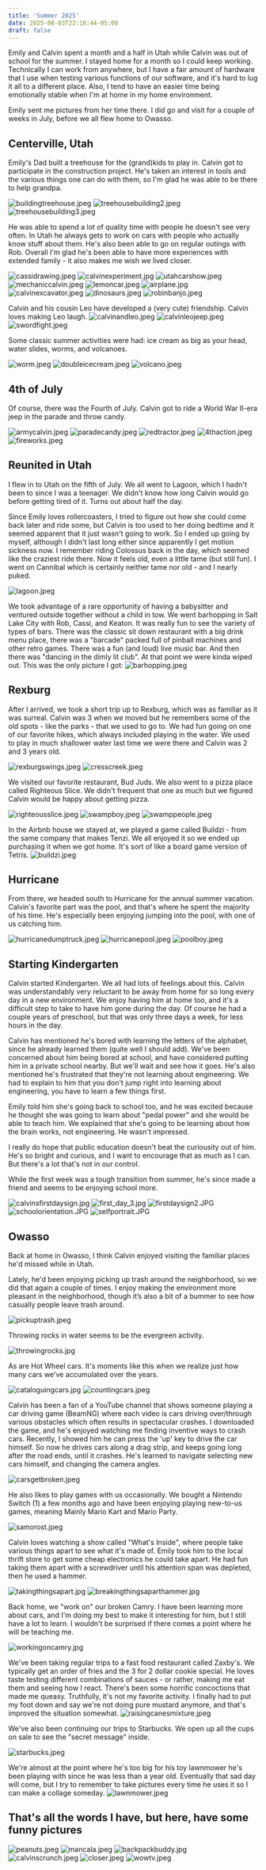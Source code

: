 ```yaml
---
title: 'Summer 2025'
date: 2025-08-03T22:18:44-05:00
draft: false
---
```


Emily and Calvin spent a month and a half in Utah while Calvin was out of school for the summer. I stayed home for a month so I could keep working. Technically I can work from anywhere, but I have a fair amount of hardware that I use when testing various functions of our software, and it's hard to lug it all to a different place. Also, I tend to have an easier time being emotionally stable when I'm at home in my home environment.

Emily sent me pictures from her time there. I did go and visit for a couple of weeks in July, before we all flew home to Owasso.

## Centerville, Utah

Emily's Dad built a treehouse for the (grand)kids to play in. Calvin got to participate in the construction project. He's taken an interest in tools and the various things one can do with them, so I'm glad he was able to be there to help grandpa.

![buildingtreehouse.jpeg](buildingtreehouse.jpeg)
![treehousebuilding2.jpeg](treehousebuilding2.jpeg)
![treehousebuilding3.jpeg](treehousebuilding3.jpeg)

He was able to spend a lot of quality time with people he doesn't see very often. In Utah he always gets to work on cars with people who actually know stuff about them. He's also been able to go on regular outings with Rob. Overall I'm glad he's been able to have more experiences with extended family - it also makes me wish we lived closer.

![cassidrawing.jpeg](cassidrawing.jpeg)
![calvinexperiment.jpg](calvinexperiment.jpg)
![utahcarshow.jpeg](utahcarshow.jpeg)
![mechaniccalvin.jpeg](mechaniccalvin.jpeg)
![lemoncar.jpeg](lemoncar.jpeg)
![airplane.jpg](airplane.jpg)
![calvinexcavator.jpeg](calvinexcavator.jpeg)
![dinosaurs.jpeg](dinosaurs.jpeg)
![robinbanjo.jpeg](robinbanjo.jpeg)

Calvin and his cousin Leo have developed a (very cute) friendship. Calvin loves making Leo laugh.
![calvinandleo.jpeg](calvinandleo.jpeg)
![calvinleojeep.jpeg](calvinleojeep.jpeg)
![swordfight.jpeg](swordfight.jpeg)


Some classic summer activities were had: ice cream as big as your head, water slides, worms, and volcanoes.

![worm.jpeg](worm.jpeg)
![doubleicecream.jpeg](doubleicecream.jpeg)
![volcano.jpeg](volcano.jpeg)

## 4th of July

Of course, there was the Fourth of July. Calvin got to ride a World War II-era jeep in the parade and throw candy.

![armycalvin.jpeg](armycalvin.jpeg)
![paradecandy.jpeg](paradecandy.jpeg)
![redtractor.jpeg](redtractor.jpeg)
![4thaction.jpeg](4thaction.jpeg)
![fireworks.jpeg](fireworks.jpeg)

## Reunited in Utah

I flew in to Utah on the fifth of July. We all went to Lagoon, which I hadn't been to since I was a teenager. We didn't know how long Calvin would go before getting tired of it. Turns out about half the day. 

Since Emily loves rollercoasters, I tried to figure out how she could come back later and ride some, but Calvin is too used to her doing bedtime and it seemed apparent that it just wasn't going to work. So I ended up going by myself, although I didn't last long either since apparently I get motion sickness now. I remember riding Colossus back in the day, which seemed like the craziest ride there. Now it feels old, even a little tame (but still fun). I went on Cannibal which is certainly neither tame nor old  - and I nearly puked.

![lagoon.jpeg](lagoon.jpeg)

We took advantage of a rare opportunity of having a babysitter and ventured outside together without a child in tow. We went barhopping in Salt Lake City with Rob, Cassi, and Keaton. It was really fun to see the variety of types of bars. There was the classic sit down restaurant with a big drink menu place, there was a "barcade" packed full of pinball machines and other retro games. There was a fun (and loud) live music bar. And then there was "dancing in the dimly lit club". At that point we were kinda wiped out. This was the only picture I got:
![barhopping.jpeg](barhopping.jpeg)

## Rexburg

After I arrived, we took a short trip up to Rexburg, which was as familiar as it was surreal. Calvin was 3 when we moved but he remembers some of the old spots - like the parks - that we used to go to. We had fun going on one of our favorite hikes, which always included playing in the water. We used to play in much shallower water last time we were there and Calvin was 2 and 3 years old.

![rexburgswings.jpeg](rexburgswings.jpeg)
![cresscreek.jpeg](cresscreek.jpeg)

We visited our favorite restaurant, Bud Juds. We also went to a pizza place called Righteous Slice. We didn't frequent that one as much but we figured Calvin would be happy about getting pizza.

![righteousslice.jpeg](righteousslice.jpeg)
![swampboy.jpeg](swampboy.jpeg)
![swamppeople.jpeg](swamppeople.jpeg)

In the Airbnb house we stayed at, we played a game called Buildzi - from the same company that makes Tenzi. We all enjoyed it so we ended up purchasing it when we got home. It's sort of like a board game version of Tetris.
![buildzi.jpeg](buildzi.jpeg)

## Hurricane

From there, we headed south to Hurricane for the annual summer vacation. Calvin's favorite part was the pool, and that's where he spent the majority of his time. He's especially been enjoying jumping into the pool, with one of us catching him.

![hurricanedumptruck.jpeg](hurricanedumptruck.jpeg)
![hurricanepool.jpeg](hurricanepool.jpeg)
![poolboy.jpeg](poolboy.jpeg)

## Starting Kindergarten
Calvin started Kindergarten. We all had lots of feelings about this. Calvin was understandably very reluctant to be away from home for so long every day in a new environment. We enjoy having him at home too, and it's a difficult step to take to have him gone during the day. Of course he had a couple years of preschool, but that was only three days a week, for less hours in the day. 

Calvin has mentioned he's bored with learning the letters of the alphabet, since he already learned them (quite well I should add). We've been concerned about him being bored at school, and have considered putting him in a private school nearby. But we'll wait and see how it goes. He's also mentioned he's frustrated that they're not learning about engineering. We had to explain to him that you don't jump right into learning about engineering, you have to learn a few things first.

Emily told him she's going back to school too, and he was excited because he thought she was going to learn about "pedal power" and she would be able to teach him. We explained that she's going to be learning about how the brain works, not engineering. He wasn't impressed.

I really do hope that public education doesn't beat the curiousity out of him. He's so bright and curious, and I want to encourage that as much as I can. But there's a lot that's not in our control.

While the first week was a tough transition from summer, he's since made a friend and seems to be enjoying school more.

![calvinsfirstdaysign.jpg](calvinsfirstdaysign.jpg)
![first_day_3.jpg](first_day_3.jpg)
![firstdaysign2.JPG](firstdaysign2.JPG)
![schoolorientation.JPG](schoolorientation.JPG)
![selfportrait.JPG](selfportrait.JPG)

## Owasso

Back at home in Owasso, I think Calvin enjoyed visiting the familiar places he'd missed while in Utah. 

Lately, he'd been enjoying picking up trash around the neighborhood, so we did that again a couple of times. I enjoy making the environment more pleasant in the neighborhood, though it’s also a bit of a bummer to see how casually people leave trash around.

![pickuptrash.jpeg](pickuptrash.jpeg)

Throwing rocks in water seems to be the evergreen activity.

![throwingrocks.jpg](throwingrocks.jpg)

As are Hot Wheel cars. It's moments like this when we realize just how many cars we've accumulated over the years. 

![cataloguingcars.jpg](cataloguingcars.jpg)
![countingcars.jpeg](countingcars.jpeg)

Calvin has been a fan of a YouTube channel that shows someone playing a car driving game (BeamNG) where each video is cars driving over/through various obstacles which often results in spectacular crashes. I downloaded the game, and he's enjoyed watching me finding inventive ways to crash cars. Recently, I showed him he can press the 'up' key to drive the car himself. So now he drives cars along a drag strip, and keeps going long after the road ends, until it crashes. He's learned to navigate selecting new cars himself, and changing the camera angles.

![carsgetbroken.jpeg](carsgetbroken.jpeg)

He also likes to play games with us occasionally. We bought a Nintendo Switch (1) a few months ago and have been enjoying playing new-to-us games, meaning Mainly Mario Kart and Mario Party.

![samorost.jpeg](samorost.jpeg)

Calvin loves watching a show called "What's Inside", where people take various things apart to see what it's made of. Emily took him to the local thrift store to get some cheap electronics he could take apart. He had fun taking them apart with a screwdriver until his attention span was depleted, then he used a hammer.

![takingthingsapart.jpg](takingthingsapart.jpg)
![breakingthingsaparthammer.jpg](breakingthingsaparthammer.jpg)

Back home, we "work on" our broken Camry. I have been learning more about cars, and I'm doing my best to make it interesting for him, but I still have a lot to learn. I wouldn't be surprised if there comes a point where he will be teaching me.

![workingoncamry.jpg](workingoncamry.jpg)

We've been taking regular trips to a fast food restaurant called Zaxby's. We typically get an order of fries and the 3 for 2 dollar cookie special. He loves taste testing different combinations of sauces - or rather, making me eat them and seeing how I react. There's been some horrific concoctions that made me queasy. Truthfully, it's not my favorite activity. I finally had to put my foot down and say we're not doing pure mustard anymore, and that's improved the situation somewhat.
![raisingcanesmixture.jpeg](raisingcanesmixture.jpeg)

We've also been continuing our trips to Starbucks. We open up all the cups on sale to see the "secret message" inside.

![starbucks.jpeg](starbucks.jpeg)

We're almost at the point where he's too big for his toy lawnmower he's been playing with since he was less than a year old. Eventually that sad day will come, but I try to remember to take pictures every time he uses it so I can make a collage someday.
![lawnmower.jpeg](lawnmower.jpeg)

## That's all the words I have, but here, have some funny pictures
![peanuts.jpeg](peanuts.jpeg)
![mancala.jpeg](mancala.jpeg)
![backpackbuddy.jpg](backpackbuddy.jpg)
![calvinscrunch.jpeg](calvinscrunch.jpeg)
![closer.jpeg](closer.jpeg)
![wowtv.jpeg](wowtv.jpeg)






































